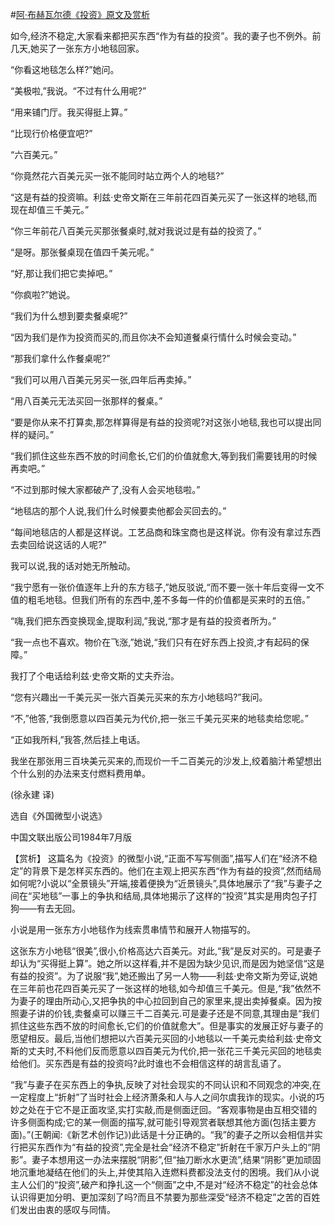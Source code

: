#[阿·布赫瓦尔德《投资》原文及赏析](https://www.vrrw.net/wx/15429.html)

如今,经济不稳定,大家看来都把买东西“作为有益的投资”。我的妻子也不例外。前几天,她买了一张东方小地毯回家。

“你看这地毯怎么样?”她问。

“美极啦,”我说。“不过有什么用呢?”

“用来铺门厅。我买得挺上算。”

“比现行价格便宜吧?”

“六百美元。”

“你竟然花六百美元买一张不能同时站立两个人的地毯?”

“这是有益的投资嘛。利兹·史帝文斯在三年前花四百美元买了一张这样的地毯,而现在却值三千美元。”

“你三年前花八百美元买那张餐桌时,就对我说过是有益的投资了。”

“是呀。那张餐桌现在值四千美元呢。”

“好,那让我们把它卖掉吧。”

“你疯啦?”她说。

“我们为什么想到要卖餐桌呢?”

“因为我们是作为投资而买的,而且你决不会知道餐桌行情什么时候会变动。”

“那我们拿什么作餐桌呢?”

“我们可以用八百美元另买一张,四年后再卖掉。”

“用八百美元无法买回一张那样的餐桌。”

“要是你从来不打算卖,那怎样算得是有益的投资呢?对这张小地毯,我也可以提出同样的疑问。”

“我们抓住这些东西不放的时间愈长,它们的价值就愈大,等到我们需要钱用的时候再卖吧。”

“不过到那时候大家都破产了,没有人会买地毯啦。”

“地毯店的那个人说,我们什么时候要卖他都会买回去的。”

“每间地毯店的人都是这样说。工艺品商和珠宝商也是这样说。你有没有拿过东西去卖回给说这话的人呢?”

我可以说,我的话对她无所触动。

“我宁愿有一张价值逐年上升的东方毯子,”她反驳说,“而不要一张十年后变得一文不值的粗毛地毯。但我们所有的东西中,差不多每一件的价值都是买来时的五倍。”

“嗨,我们把东西变换现金,提取利润,”我说,“那才是有益的投资者所为。”

“我一点也不喜欢。物价在飞涨,”她说,“我们只有在好东西上投资,才有起码的保障。”

我打了个电话给利兹·史帝文斯的丈夫乔治。

“您有兴趣出一千美元买一张六百美元买来的东方小地毯吗?”我问。

“不,”他答,“我倒愿意以四百美元为代价,把一张三千美元买来的地毯卖给您呢。”

“正如我所料,”我答,然后挂上电话。

我坐在那张用三百块美元买来的,而现价一千二百美元的沙发上,绞着脑汁希望想出个什么别的办法来支付燃料费用单。

(徐永建 译)

选自《外国微型小说选》

中国文联出版公司1984年7月版



【赏析】 这篇名为《投资》的微型小说,“正面不写写侧面”,描写人们在“经济不稳定”的背景下是怎样买东西的。他们在主观上把买东西“作为有益的投资”,然而结局如何呢?小说以“全景镜头”开端,接着便换为“近景镜头”,具体地展示了“我”与妻子之间在“买地毯”一事上的争执和结局,具体地揭示了这样的“投资”其实是用肉包子打狗——有去无回。

小说是用一张东方小地毯作为线索贯串情节和展开人物描写的。

这张东方小地毯“很美”,很小,价格高达六百美元。对此,“我”是反对买的。可是妻子却认为“买得挺上算”。她之所以这样看,并不是因为缺少见识,而是因为她坚信“这是有益的投资”。为了说服“我”,她还搬出了另一人物——利兹·史帝文斯为旁证,说她在三年前也花四百美元买了一张这样的地毯,如今却值三千美元。但是,“我”依然不为妻子的理由所动心,又把争执的中心拉回到自己的家里来,提出卖掉餐桌。因为按照妻子讲的价钱,卖餐桌可以赚三千二百美元.可是妻子还是不同意,其理由是“我们抓住这些东西不放的时间愈长,它们的价值就愈大”。但是事实的发展正好与妻子的愿望相反。最后,当他们想把以六百美元买回的小地毯以一千美元卖给利兹·史帝文斯的丈夫时,不料他们反而愿意以四百美元为代价,把一张花三千美元买回的地毯卖给他们。买东西是有益的投资吗?此时谁也不会相信这样的胡言乱语了。

“我”与妻子在买东西上的争执,反映了对社会现实的不同认识和不同观念的冲突,在一定程度上“折射”了当时社会上经济萧条和人与人之间尔虞我诈的现实。小说的巧妙之处在于它不是正面攻坚,实打实敲,而是侧面迂回。“客观事物是由互相交错的许多侧面构成;它的某一侧面的描写,就可能引导观赏者联想其他方面(包括主要方面)。”(王朝闻:《新艺术创作记》)此话是十分正确的。“我”的妻子之所以会相信并实行把买东西作为“有益的投资”,完全是社会“经济不稳定”折射在千家万户头上的“阴影”。妻子本想用这一办法来摆脱“阴影”,但“抽刀断水水更流”,结果“阴影”更加顽固地沉重地凝结在他们的头上,并使其陷入连燃料费都没法支付的困境。我们从小说主人公们的“投资”,破产和挣扎这一个“侧面”之中,不是对“经济不稳定”的社会总体认识得更加分明、更加深刻了吗?而且不禁要为那些深受“经济不稳定”之苦的百姓们发出由衷的感叹与同情。

